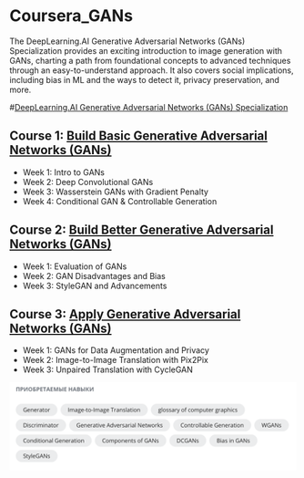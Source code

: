 # Coursera_GANs
The DeepLearning.AI Generative Adversarial Networks (GANs) Specialization provides an exciting introduction to image generation with GANs, charting a path from foundational concepts to advanced techniques through an easy-to-understand approach. It also covers social implications, including bias in ML and the ways to detect it, privacy preservation, and more.

#[DeepLearning.AI Generative Adversarial Networks (GANs) Specialization](https://www.coursera.org/specializations/generative-adversarial-networks-gans)

## Course 1: [Build Basic Generative Adversarial Networks (GANs)](https://www.coursera.org/learn/build-basic-generative-adversarial-networks-gans?specialization=generative-adversarial-networks-gans)
- Week 1: Intro to GANs
- Week 2: Deep Convolutional GANs
- Week 3: Wasserstein GANs with Gradient Penalty
- Week 4: Conditional GAN & Controllable Generation

## Course 2: [Build Better Generative Adversarial Networks (GANs)](https://www.coursera.org/learn/build-better-generative-adversarial-networks-gans?specialization=generative-adversarial-networks-gans)
- Week 1: Evaluation of GANs
- Week 2: GAN Disadvantages and Bias
- Week 3: StyleGAN and Advancements

## Course 3: [Apply Generative Adversarial Networks (GANs)](https://www.coursera.org/learn/apply-generative-adversarial-networks-gans?specialization=generative-adversarial-networks-gans)
- Week 1: GANs for Data Augmentation and Privacy
- Week 2: Image-to-Image Translation with Pix2Pix
- Week 3: Unpaired Translation with CycleGAN

![skills.png](pictures/skills.png)